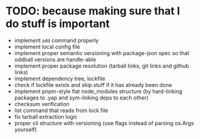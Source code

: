 # TODO: because making sure that I do stuff is important

-   implement `add` command properly
-   implement local config file
-   implement proper semantic versioning with package-json spec so that oddball versions are handle-able
-   implement proper package resolution (tarball links, git links and github links)
-   implement dependency tree, lockfile
-   check if lockfile exists and skip stuff if it has already been done
-   implement pnpm-style flat node_modules structure (by hard-linking packages to .yap and sym-linking deps to each other)
-   checksum verification
-   list command that reads from lock file
-   fix tarball extraction logic
-   proper cli structure with versioning (use flags instead of parsing os.Args yourself)
